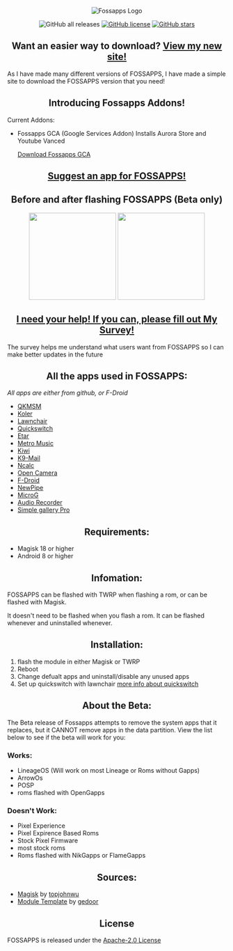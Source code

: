 <p align="center">
  <img alt="Fossapps Logo" src="https://un.pixel-fy.com/assets/images/FOSSAPPS-logo.png">
  </p>

<p align="center">
  <img alt="GitHub all releases" src="https://img.shields.io/github/downloads/wacko1805/FOSSAPPS/total?style=flat-square">
  <a href="https://github.com/wacko1805/FOSSAPPS/blob/main/LICENSE"><img alt="GitHub license" src="https://img.shields.io/github/license/wacko1805/FOSSAPPS?style=flat-square"></a>
  <a href="https://github.com/wacko1805/FOSSAPPS/stargazers"><img alt="GitHub stars" src="https://img.shields.io/github/stars/wacko1805/FOSSAPPS?style=flat-square"></a>
  </p>
  


<h2 align="center"> Want an easier way to download? <a href="https://un.pixel-fy.com/FOSSAPPS/download/">View my new site!</a> </h2>

As I have made many different versions of FOSSAPPS, I have made a simple site to download the FOSSAPPS version that you need!

<h2 align="center">  Introducing Fossapps Addons! </h2>

Current Addons:
   * Fossapps GCA (Google Services Addon)
         Installs Aurora Store and Youtube Vanced
         
        [Download Fossapps GCA](https://github.com/wacko1805/Fossapps-Addons)

<h2 align="center">  <a href="https://docs.google.com/forms/d/e/1FAIpQLSfqZE6uSzasOvXnYhnHrP5iF86aFc05HAW85wMt0ZRYWSBG_Q/viewform">Suggest an app for FOSSAPPS!</a> </h2>

<h2 align="center">  Before and after flashing FOSSAPPS (Beta only) </h2>

<p align="center"><img src="https://un.pixel-fy.com/assets/images/before.png" width="200">
<img src="https://un.pixel-fy.com/assets/images/after.png" width="200"></p>


<h2 align="center"> <a href="https://forms.gle/LdYKSE4owmpXYc9S8">I need your help! If you can, please fill out My Survey!</a> </h2>


 The survey helps me understand what users want from FOSSAPPS so I can make better updates in the future



<h2 align="center"> All the apps used in FOSSAPPS: </h2>

*All apps are either from github, or F-Droid*

* [QKMSM](https://github.com/moezbhatti/qksms)  
* [Koler](https://github.com/Chooloo/call_manage)  
* [Lawnchair](https://github.com/raphtlw/Lawnchair)  
* [Quickswitch](https://github.com/skittles9823/QuickSwitch)  
* [Etar](https://github.com/Etar-Group/Etar-Calendar)  
* [Metro Music](https://github.com/MuntashirAkon/Metro)  
* [Kiwi](https://github.com/kiwibrowser)  
* [K9-Mail](https://k9mail.app/)  
* [Ncalc](https://github.com/tranleduy2000/ncalc)  
* [Open Camera](https://opencamera.org.uk/)  
* [F-Droid](https://f-droid.org/)  
* [NewPipe](https://github.com/TeamNewPipe/NewPipe)
* [MicroG](https://github.com/microg/)
* [Audio Recorder](https://f-droid.org/en/packages/com.github.axet.audiorecorder/)
* [Simple gallery Pro](https://f-droid.org/en/packages/com.simplemobiletools.gallery.pro/)

<h2 align="center"> Requirements: </h2>

* Magisk 18 or higher
* Android 8 or higher
    
<h2 align="center"> Infomation: </h2>
FOSSAPPS can be flashed with TWRP when flashing a rom, or can be flashed with Magisk.

It doesn't need to be flashed when you flash a rom. It can be flashed whenever and uninstalled whenever.


<h2 align="center"> Installation: </h2>

1. flash the module in either Magisk or TWRP
2. Reboot
3. Change defualt apps and uninstall/disable any unused apps
3. Set up quickswitch with lawnchair [more info about quickswitch](https://github.com/skittles9823/QuickSwitch#installation)

<h2 align="center"> About the Beta: </h2>

The Beta release of Fossapps attempts to remove the system apps that it replaces, but it CANNOT remove apps in the data partition. View the list below to see if the beta will work for you:

<h3> Works: </h3>

  * LineageOS (Will work on most Lineage or Roms without Gapps)
  * ArrowOs
  * POSP
  * roms flashed with OpenGapps
  
 <h3> Doesn't Work: </h3>
  
  * Pixel Experience
  * Pixel Expirence Based Roms
  * Stock Pixel Firmware
  * most stock roms
  * Roms flashed with NikGapps or FlameGapps
  
  

<h2 align="center"> Sources: </h2>

   * [Magisk](https://github.com/topjohnwu/Magisk) by [topjohnwu](https://github.com/topjohnwu)
   * [Module Template](https://github.com/gedoor/magisk-module-template) by [gedoor](https://github.com/gedoor)
 
 <h2 align="center"> License </h2>
 
 FOSSAPPS is released under the [Apache-2.0 License](https://www.apache.org/licenses/LICENSE-2.0)
 
   <h2 align="center"><a href="#'>Back too top </h2></a>

